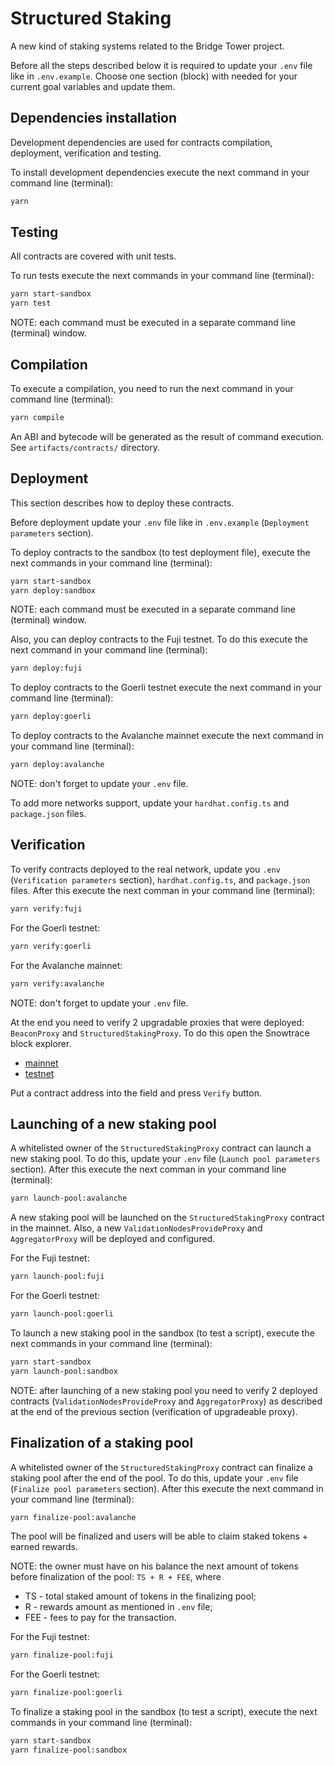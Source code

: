 # Structured Staking

A new kind of staking systems related to the Bridge Tower project.

Before all the steps described below it is required to update your `.env` file
like in `.env.example`. Choose one section (block) with needed for your current
goal variables and update them.

## Dependencies installation

Development dependencies are used for contracts compilation, deployment,
verification and testing.

To install development dependencies execute the next command in your command
line (terminal):

```bash
yarn
```

## Testing

All contracts are covered with unit tests.

To run tests execute the next commands in your command line (terminal):

```bash
yarn start-sandbox
yarn test
```

NOTE: each command must be executed in a separate command line (terminal)
window.

## Compilation

To execute a compilation, you need to run the next command in your command line
(terminal):

```bash
yarn compile
```

An ABI and bytecode will be generated as the result of command execution. See
`artifacts/contracts/` directory.

## Deployment

This section describes how to deploy these contracts.

Before deployment update your `.env` file like in `.env.example`
(`Deployment parameters` section).

To deploy contracts to the sandbox (to test deployment file), execute the
next commands in your command line (terminal):

```bash
yarn start-sandbox
yarn deploy:sandbox
```

NOTE: each command must be executed in a separate command line (terminal)
window.

Also, you can deploy contracts to the Fuji testnet. To do this execute
the next command in your command line (terminal):

```bash
yarn deploy:fuji
```

To deploy contracts to the Goerli testnet execute the next command in your
command line (terminal):

```bash
yarn deploy:goerli
```

To deploy contracts to the Avalanche mainnet execute the next command in your
command line (terminal):

```bash
yarn deploy:avalanche
```

NOTE: don't forget to update your `.env` file.

To add more networks support, update your `hardhat.config.ts` and
`package.json` files.

## Verification

To verify contracts deployed to the real network, update you `.env`
(`Verification parameters` section), `hardhat.config.ts`, and `package.json`
files. After this execute the next comman in your command line (terminal):

```bash
yarn verify:fuji
```

For the Goerli testnet:

```bash
yarn verify:goerli
```

For the Avalanche mainnet:

```bash
yarn verify:avalanche
```

NOTE: don't forget to update your `.env` file.

At the end you need to verify 2 upgradable proxies that were deployed:
`BeaconProxy` and `StructuredStakingProxy`. To do this open the Snowtrace block
explorer.

- [mainnet](https://snowtrace.io/proxycontractchecker)
- [testnet](https://testnet.snowtrace.io/proxycontractchecker)

Put a contract address into the field and press `Verify` button.

## Launching of a new staking pool

A whitelisted owner of the `StructuredStakingProxy` contract can launch a new
staking pool. To do this, update your `.env` file (`Launch pool parameters`
section). After this execute the next comman in your command line (terminal):

```bash
yarn launch-pool:avalanche
```

A new staking pool will be launched on the `StructuredStakingProxy` contract in
the mainnet. Also, a new `ValidationNodesProvideProxy` and `AggregatorProxy`
will be deployed and configured.

For the Fuji testnet:

```bash
yarn launch-pool:fuji
```

For the Goerli testnet:

```bash
yarn launch-pool:goerli
```

To launch a new staking pool in the sandbox (to test a script), execute the
next commands in your command line (terminal):

```bash
yarn start-sandbox
yarn launch-pool:sandbox
```

NOTE: after launching of a new staking pool you need to verify 2 deployed
contracts (`ValidationNodesProvideProxy` and `AggregatorProxy`) as described at
the end of the previous section (verification of upgradeable proxy).

## Finalization of a staking pool

A whitelisted owner of the `StructuredStakingProxy` contract can finalize a
staking pool after the end of the pool. To do this, update your `.env` file
(`Finalize pool parameters` section). After this execute the next command in
your command line (terminal):

```bash
yarn finalize-pool:avalanche
```

The pool will be finalized and users will be able to claim staked tokens +
earned rewards.

NOTE: the owner must have on his balance the next amount of tokens before
finalization of the pool: `TS + R + FEE`, where

- TS - total staked amount of tokens in the finalizing pool;
- R - rewards amount as mentioned in `.env` file;
- FEE - fees to pay for the transaction.

For the Fuji testnet:

```bash
yarn finalize-pool:fuji
```

For the Goerli testnet:

```bash
yarn finalize-pool:goerli
```

To finalize a staking pool in the sandbox (to test a script), execute the next
commands in your command line (terminal):

```bash
yarn start-sandbox
yarn finalize-pool:sandbox
```
